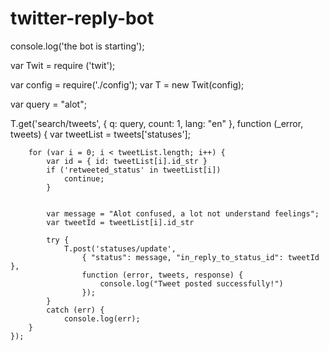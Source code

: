 # twitter-reply-bot
console.log('the bot is starting');

var Twit = require ('twit');

var config = require('./config');
var T = new Twit(config);

var query = "alot";

T.get('search/tweets',
    { q: query, count: 1, lang: "en" },
    function (_error, tweets) {
        var tweetList = tweets['statuses'];
    
        for (var i = 0; i < tweetList.length; i++) {
            var id = { id: tweetList[i].id_str }
            if ('retweeted_status' in tweetList[i]) 
                continue;
            }
       
        
            var message = "Alot confused, a lot not understand feelings";
            var tweetId = tweetList[i].id_str

            try {
                T.post('statuses/update',
                    { "status": message, "in_reply_to_status_id": tweetId },
                    function (error, tweets, response) {
                        console.log("Tweet posted successfully!")
                    });
            }
            catch (err) {
                console.log(err);
        }
    });
